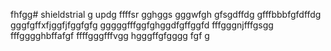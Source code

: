 fhfgg# shieldstrial
g
updg
ffffsr
gghggs
gggwfgh
gfsgdffdg
gfffbbbfgfdffdg
gggfgffхfjggfjfggfgfg
gggggfffggfghggdfgffggfd
fffgggnjfffgsgg
fffgggghbffafgf
ffffgggfffvgg
hgggffgfgggg
fgf
g
